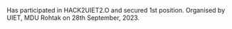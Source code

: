 Has participated in HACK2UIET2.O and secured 1st position.
Organised by UIET, MDU Rohtak on 28th September, 2023.
